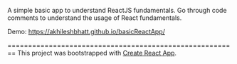 A simple basic app to understand ReactJS fundamentals. Go through code comments to understand the usage of React fundamentals.

Demo: https://akhileshbhatt.github.io/basicReactApp/

========================================================
This project was bootstrapped with [Create React App](https://github.com/facebook/create-react-app).
